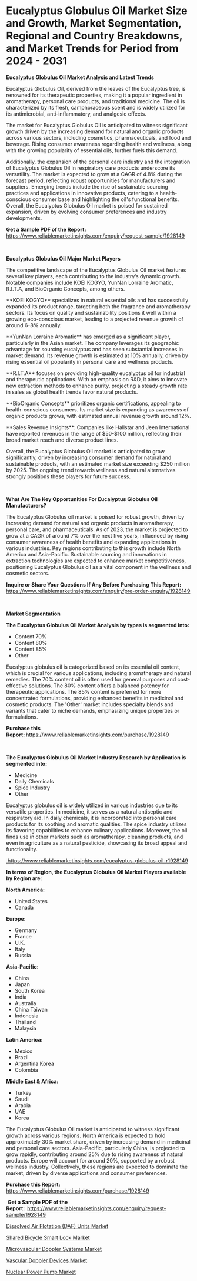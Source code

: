<p><h1>Eucalyptus Globulus Oil Market Size and Growth, Market Segmentation, Regional and Country Breakdowns, and Market Trends for Period from 2024 -  2031</h1></p><p><strong>Eucalyptus Globulus Oil Market Analysis and Latest Trends</strong></p>
<p><p>Eucalyptus Globulus Oil, derived from the leaves of the Eucalyptus tree, is renowned for its therapeutic properties, making it a popular ingredient in aromatherapy, personal care products, and traditional medicine. The oil is characterized by its fresh, camphoraceous scent and is widely utilized for its antimicrobial, anti-inflammatory, and analgesic effects. </p><p>The market for Eucalyptus Globulus Oil is anticipated to witness significant growth driven by the increasing demand for natural and organic products across various sectors, including cosmetics, pharmaceuticals, and food and beverage. Rising consumer awareness regarding health and wellness, along with the growing popularity of essential oils, further fuels this demand. </p><p>Additionally, the expansion of the personal care industry and the integration of Eucalyptus Globulus Oil in respiratory care products underscore its versatility. The market is expected to grow at a CAGR of 4.8% during the forecast period, reflecting robust opportunities for manufacturers and suppliers. Emerging trends include the rise of sustainable sourcing practices and applications in innovative products, catering to a health-conscious consumer base and highlighting the oil's functional benefits. Overall, the Eucalyptus Globulus Oil market is poised for sustained expansion, driven by evolving consumer preferences and industry developments.</p></p>
<p><strong>Get a Sample PDF of the Report:&nbsp;</strong> <a href="https://www.reliablemarketinsights.com/enquiry/request-sample/1928149?utm_campaign=1619&utm_medium=2&utm_source=Github&utm_content=ia&utm_term=25102024&utm_id=eucalyptus-globulus-oil">https://www.reliablemarketinsights.com/enquiry/request-sample/1928149</a></p>
<p>&nbsp;</p>
<p><strong>Eucalyptus Globulus Oil Major Market Players</strong></p>
<p><p>The competitive landscape of the Eucalyptus Globulus Oil market features several key players, each contributing to the industry’s dynamic growth. Notable companies include KOEI KOGYO, YunNan Lorraine Aromatic, R.I.T.A, and BioOrganic Concepts, among others. </p><p>**KOEI KOGYO** specializes in natural essential oils and has successfully expanded its product range, targeting both the fragrance and aromatherapy sectors. Its focus on quality and sustainability positions it well within a growing eco-conscious market, leading to a projected revenue growth of around 6-8% annually.</p><p>**YunNan Lorraine Aromatic** has emerged as a significant player, particularly in the Asian market. The company leverages its geographic advantage for sourcing eucalyptus and has seen substantial increases in market demand. Its revenue growth is estimated at 10% annually, driven by rising essential oil popularity in personal care and wellness products.</p><p>**R.I.T.A** focuses on providing high-quality eucalyptus oil for industrial and therapeutic applications. With an emphasis on R&D, it aims to innovate new extraction methods to enhance purity, projecting a steady growth rate in sales as global health trends favor natural products.</p><p>**BioOrganic Concepts** prioritizes organic certifications, appealing to health-conscious consumers. Its market size is expanding as awareness of organic products grows, with estimated annual revenue growth around 12%.</p><p>**Sales Revenue Insights**: Companies like Hallstar and Jeen International have reported revenues in the range of $50-$100 million, reflecting their broad market reach and diverse product lines.</p><p>Overall, the Eucalyptus Globulus Oil market is anticipated to grow significantly, driven by increasing consumer demand for natural and sustainable products, with an estimated market size exceeding $250 million by 2025. The ongoing trend towards wellness and natural alternatives strongly positions these players for future success.</p></p>
<p>&nbsp;</p>
<p><strong>What Are The Key Opportunities For Eucalyptus Globulus Oil Manufacturers?</strong></p>
<p><p>The Eucalyptus Globulus oil market is poised for robust growth, driven by increasing demand for natural and organic products in aromatherapy, personal care, and pharmaceuticals. As of 2023, the market is projected to grow at a CAGR of around 7% over the next five years, influenced by rising consumer awareness of health benefits and expanding applications in various industries. Key regions contributing to this growth include North America and Asia-Pacific. Sustainable sourcing and innovations in extraction technologies are expected to enhance market competitiveness, positioning Eucalyptus Globulus oil as a vital component in the wellness and cosmetic sectors.</p></p>
<p><strong>Inquire or Share Your Questions If Any Before Purchasing This Report:</strong> <a href="https://www.reliablemarketinsights.com/enquiry/pre-order-enquiry/1928149?utm_campaign=1619&utm_medium=2&utm_source=Github&utm_content=ia&utm_term=25102024&utm_id=eucalyptus-globulus-oil">https://www.reliablemarketinsights.com/enquiry/pre-order-enquiry/1928149</a></p>
<p>&nbsp;</p>
<p><strong>Market Segmentation</strong></p>
<p><strong>The Eucalyptus Globulus Oil Market Analysis by types is segmented into:</strong></p>
<p><ul><li>Content 70%</li><li>Content 80%</li><li>Content 85%</li><li>Other</li></ul></p>
<p><p>Eucalyptus globulus oil is categorized based on its essential oil content, which is crucial for various applications, including aromatherapy and natural remedies. The 70% content oil is often used for general purposes and cost-effective solutions. The 80% content offers a balanced potency for therapeutic applications. The 85% content is preferred for more concentrated formulations, providing enhanced benefits in medicinal and cosmetic products. The 'Other' market includes specialty blends and variants that cater to niche demands, emphasizing unique properties or formulations.</p></p>
<p><strong>Purchase this Report:&nbsp;</strong><a href="https://www.reliablemarketinsights.com/purchase/1928149?utm_campaign=1619&utm_medium=2&utm_source=Github&utm_content=ia&utm_term=25102024&utm_id=eucalyptus-globulus-oil">https://www.reliablemarketinsights.com/purchase/1928149</a></p>
<p>&nbsp;</p>
<p><strong>The Eucalyptus Globulus Oil Market Industry Research by Application is segmented into:</strong></p>
<p><ul><li>Medicine</li><li>Daily Chemicals</li><li>Spice Industry</li><li>Other</li></ul></p>
<p><p>Eucalyptus globulus oil is widely utilized in various industries due to its versatile properties. In medicine, it serves as a natural antiseptic and respiratory aid. In daily chemicals, it is incorporated into personal care products for its soothing and aromatic qualities. The spice industry utilizes its flavoring capabilities to enhance culinary applications. Moreover, the oil finds use in other markets such as aromatherapy, cleaning products, and even in agriculture as a natural pesticide, showcasing its broad appeal and functionality.</p></p>
<p><a href="https://www.reliablemarketinsights.com/eucalyptus-globulus-oil-r1928149?utm_campaign=1619&utm_medium=2&utm_source=Github&utm_content=ia&utm_term=25102024&utm_id=eucalyptus-globulus-oil">&nbsp;https://www.reliablemarketinsights.com/eucalyptus-globulus-oil-r1928149</a></p>
<p><strong>In terms of Region, the Eucalyptus Globulus Oil Market Players available by Region are:</strong></p>
<p>
    <p> <strong> North America: </strong>
        <ul>
            <li>United States</li>
            <li>Canada</li>
        </ul>
        </p> 
    <p> <strong> Europe: </strong>
        <ul>
            <li>Germany</li>
            <li>France</li>
            <li>U.K.</li>
            <li>Italy</li>
            <li>Russia</li>
        </ul>
        </p> 
    <p> <strong> Asia-Pacific: </strong>
        <ul>
            <li>China</li>
            <li>Japan</li>
            <li>South Korea</li>
            <li>India</li>
            <li>Australia</li>
            <li>China Taiwan</li>
            <li>Indonesia</li>
            <li>Thailand</li>
            <li>Malaysia</li>
        </ul>
        </p> 
    <p> <strong> Latin America: </strong>
        <ul>
            <li>Mexico</li>
            <li>Brazil</li>
            <li>Argentina Korea</li>
            <li>Colombia</li>
        </ul>
        </p> 
    <p> <strong> Middle East & Africa: </strong>
        <ul>
            <li>Turkey</li>
            <li>Saudi</li>
            <li>Arabia</li>
            <li>UAE</li>
            <li>Korea</li>
        </ul>
    </p>
    </p>
<p><p>The Eucalyptus Globulus Oil market is anticipated to witness significant growth across various regions. North America is expected to hold approximately 30% market share, driven by increasing demand in medicinal and personal care sectors. Asia-Pacific, particularly China, is projected to grow rapidly, contributing around 25% due to rising awareness of natural products. Europe will account for around 20%, supported by a robust wellness industry. Collectively, these regions are expected to dominate the market, driven by diverse applications and consumer preferences.</p></p>
<p><strong>Purchase this Report: </strong><a href="https://www.reliablemarketinsights.com/purchase/1928149?utm_campaign=1619&utm_medium=2&utm_source=Github&utm_content=ia&utm_term=25102024&utm_id=eucalyptus-globulus-oil">https://www.reliablemarketinsights.com/purchase/1928149</a></p>
<p>&nbsp;<strong>Get a Sample PDF of the Report:&nbsp;&nbsp;</strong><a href="https://www.reliablemarketinsights.com/enquiry/request-sample/1928149?utm_campaign=1619&utm_medium=2&utm_source=Github&utm_content=ia&utm_term=25102024&utm_id=eucalyptus-globulus-oil">https://www.reliablemarketinsights.com/enquiry/request-sample/1928149</a></p>
<p><strong></strong></p>
<p><p><a href="https://www.linkedin.com/pulse/dissolved-air-flotation-daf-units-market-size-share-growth-lfulc?utm_campaign=1619&utm_medium=2&utm_source=Github&utm_content=ia&utm_term=25102024&utm_id=eucalyptus-globulus-oil">Dissolved Air Flotation (DAF) Units Market</a></p><p><a href="https://www.linkedin.com/pulse/shared-bicycle-smart-lock-market2024-2031-industry-va8dc?utm_campaign=1619&utm_medium=2&utm_source=Github&utm_content=ia&utm_term=25102024&utm_id=eucalyptus-globulus-oil">Shared Bicycle Smart Lock Market</a></p><p><a href="https://www.linkedin.com/pulse/microvascular-doppler-systems-revenue-growth-report-2024-2031-iy5tf?utm_campaign=1619&utm_medium=2&utm_source=Github&utm_content=ia&utm_term=25102024&utm_id=eucalyptus-globulus-oil">Microvascular Doppler Systems Market</a></p><p><a href="https://www.linkedin.com/pulse/global-perspectives-vascular-doppler-devices-market-trends-chm8f?utm_campaign=1619&utm_medium=2&utm_source=Github&utm_content=ia&utm_term=25102024&utm_id=eucalyptus-globulus-oil">Vascular Doppler Devices Market</a></p><p><a href="https://www.linkedin.com/pulse/nuclear-power-pump-market-trends-insights-type-application-6tfrc?utm_campaign=1619&utm_medium=2&utm_source=Github&utm_content=ia&utm_term=25102024&utm_id=eucalyptus-globulus-oil">Nuclear Power Pump Market</a></p></p>